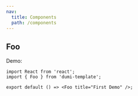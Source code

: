 ```yaml
---
nav:
  title: Components
  path: /components
---
```


## Foo

Demo:

```tsx
import React from 'react';
import { Foo } from 'dumi-template';

export default () => <Foo title="First Demo" />;
```
